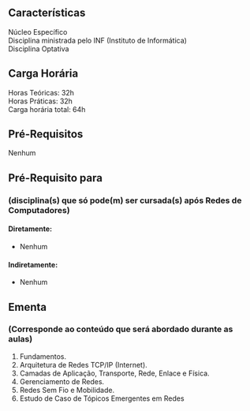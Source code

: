 ## Características  
Núcleo Específico  
Disciplina ministrada pelo INF (Instituto de Informática)  
Disciplina Optativa  

## Carga Horária  
Horas Teóricas: 32h  
Horas Práticas: 32h  
Carga horária total: 64h  

## Pré-Requisitos   
Nenhum

## Pré-Requisito para  
### (disciplina(s) que só pode(m) ser cursada(s) após Redes de Computadores)  
  
#### Diretamente:
* Nenhum

#### Indiretamente:  
* Nenhum

## Ementa  
### (Corresponde ao conteúdo que será abordado durante as aulas)  
1.  Fundamentos.
2.  Arquitetura de Redes TCP/IP (Internet).
3.  Camadas de Aplicação, Transporte, Rede, Enlace e Física.
4.  Gerenciamento de Redes.
5.  Redes Sem Fio e Mobilidade.
6.  Estudo de Caso de Tópicos Emergentes em Redes